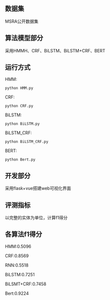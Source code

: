 <!--
 * @Autor: xujiahuan
 * @Date: 2020-03-07 22:22:52
 * @LastEditors: xujiahuan
 * @LastEditTime: 2020-05-04 21:38:31
 -->
## 数据集
MSRA公开数据集

## 算法模型部分
采用HMMH、CRF、BiLSTM、BiLSTM+CRF、BERT

## 运行方式
HMM:

`python HMM.py`

CRF:

`python CRF.py`

BiLSTM:

`python BiLSTM.py`

BiLSTM_CRF:

`python BiLSTM_CRF.py`

BERT:

`python Bert.py`

## 开发部分
采用flask+vue搭建web可视化界面

## 评测指标
以完整的实体为单位，计算f1得分

## 各算法f1得分
HMM:0.5096

CRF:0.8569

RNN:0.5518

BiLSTM:0.7251

BiLSMT+CRF:0.7458

Bert:0.9224